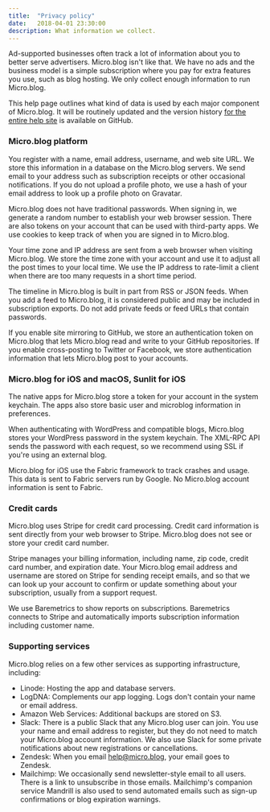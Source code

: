 ```yaml
---
title:  "Privacy policy"
date:   2018-04-01 23:30:00
description: What information we collect.
---
```


Ad-supported businesses often track a lot of information about you to better serve advertisers. Micro.blog isn't like that. We have no ads and the business model is a simple subscription where you pay for extra features you use, such as blog hosting. We only collect enough information to run Micro.blog.

This help page outlines what kind of data is used by each major component of Micro.blog. It will be routinely updated and the version history [for the entire help site](https://github.com/microdotblog/help.micro.blog) is available on GitHub.

### Micro.blog platform

You register with a name, email address, username, and web site URL. We store this information in a database on the Micro.blog servers. We send email to your address such as subscription receipts or other occasional notifications. If you do not upload a profile photo, we use a hash of your email address to look up a profile photo on Gravatar.

Micro.blog does not have traditional passwords. When signing in, we generate a random number to establish your web browser session. There are also tokens on your account that can be used with third-party apps. We use cookies to keep track of when you are signed in to Micro.blog.

Your time zone and IP address are sent from a web browser when visiting Micro.blog. We store the time zone with your account and use it to adjust all the post times to your local time. We use the IP address to rate-limit a client when there are too many requests in a short time period.

The timeline in Micro.blog is built in part from RSS or JSON feeds. When you add a feed to Micro.blog, it is considered public and may be included in subscription exports. Do not add private feeds or feed URLs that contain passwords.

If you enable site mirroring to GitHub, we store an authentication token on Micro.blog that lets Micro.blog read and write to your GitHub repositories. If you enable cross-posting to Twitter or Facebook, we store authentication information that lets Micro.blog post to your accounts.

### Micro.blog for iOS and macOS, Sunlit for iOS

The native apps for Micro.blog store a token for your account in the system keychain. The apps also store basic user and microblog information in preferences.

When authenticating with WordPress and compatible blogs, Micro.blog stores your WordPress password in the system keychain. The XML-RPC API sends the password with each request, so we recommend using SSL if you're using an external blog.

Micro.blog for iOS use the Fabric framework to track crashes and usage. This data is sent to Fabric servers run by Google. No Micro.blog account information is sent to Fabric.

### Credit cards

Micro.blog uses Stripe for credit card processing. Credit card information is sent directly from your web browser to Stripe. Micro.blog does not see or store your credit card number.

Stripe manages your billing information, including name, zip code, credit card number, and expiration date. Your Micro.blog email address and username are stored on Stripe for sending receipt emails, and so that we can look up your account to confirm or update something about your subscription, usually from a support request.

We use Baremetrics to show reports on subscriptions. Baremetrics connects to Stripe and automatically imports subscription information including customer name.

### Supporting services

Micro.blog relies on a few other services as supporting infrastructure, including:

* Linode: Hosting the app and database servers.
* LogDNA: Complements our app logging. Logs don't contain your name or email address.
* Amazon Web Services: Additional backups are stored on S3.
* Slack: There is a public Slack that any Micro.blog user can join. You use your name and email address to register, but they do not need to match your Micro.blog account information. We also use Slack for some private notifications about new registrations or cancellations.
* Zendesk: When you email help@micro.blog, your email goes to Zendesk.
* Mailchimp: We occasionally send newsletter-style email to all users. There is a link to unsubscribe in those emails. Mailchimp's companion service Mandrill is also used to send automated emails such as sign-up confirmations or blog expiration warnings.